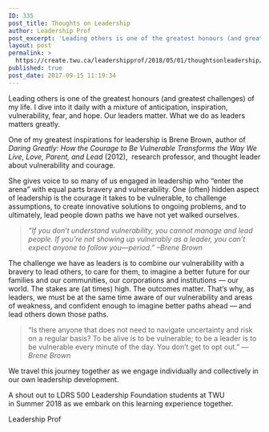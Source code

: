 ```yaml
---
ID: 335
post_title: Thoughts on Leadership
author: Leadership Prof
post_excerpt: 'Leading others is one of the greatest honours (and greatest challenges) of my life. I dive into it daily with a mixture of anticipation, inspiration, vulnerability, fear, and hope. Our leaders matter. What we do as leaders matters greatly. One of my greatest inspirations for leadership is Brene Brown, author of Daring Greatly: How the &hellip; <p><a href="https://create.twu.ca/leadershipprof/2018/05/01/thoughtsonleadership/">Continue reading<span> "Thoughts on Leadership"</span></a></p>'
layout: post
permalink: >
  https://create.twu.ca/leadershipprof/2018/05/01/thoughtsonleadership/
published: true
post_date: 2017-09-15 11:19:34
---
```

<p>Leading others is one of the greatest honours (and greatest challenges) of my life. I dive into it daily with a mixture of anticipation, inspiration, vulnerability, fear, and hope. Our leaders matter. What we do as leaders matters greatly.</p>
<p>One of my greatest inspirations for leadership is Brene Brown, author of <em>Daring Greatly: How the Courage to Be Vulnerable Transforms the Way We Live, Love, Parent, and Lead</em> (2012),  research professor, and thought leader about vulnerability and courage.</p>
<p>She gives voice to so many of us engaged in leadership who &#8220;enter the arena&#8221; with equal parts bravery and vulnerability. One (often) hidden aspect of leadership is the courage it takes to be vulnerable, to challenge assumptions, to create innovative solutions to ongoing problems, and to ultimately, lead people down paths we have not yet walked ourselves.</p>
<blockquote><p><em>&#8220;If you don’t understand vulnerability, you cannot manage and lead people. If you’re not showing up vulnerably as a leader, you can’t expect anyone to follow you—period.” &#8211;Brene Brown</em></p></blockquote>
<p>The challenge we have as leaders is to combine our vulnerability with a bravery to lead others, to care for them, to imagine a better future for our families and our communities, our corporations and institutions &#8212; our world. The stakes are (at times) high. The outcomes matter. That&#8217;s why, as leaders, we must be at the same time aware of our vulnerability and areas of weakness, and confident enough to imagine better paths ahead &#8212; and lead others down those paths.</p>
<blockquote><p>“Is there anyone that does not need to navigate uncertainty and risk on a regular basis? To be alive is to be vulnerable; to be a leader is to be vulnerable every minute of the day. You don’t get to opt out.” <em>&#8212; Brene Brown</em></p></blockquote>
<p>We travel this journey together as we engage individually and collectively in our own leadership development.</p>
<p>A shout out to LDRS 500 Leadership Foundation students at TWU in Summer 2018 as we embark on this learning experience together.</p>
<p>Leadership Prof</p>